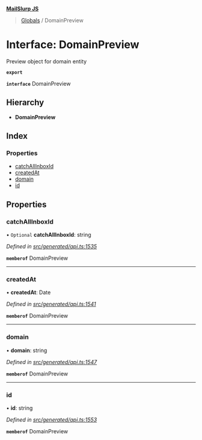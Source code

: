 **[MailSlurp JS](../README.md)**

> [Globals](../README.md) / DomainPreview

# Interface: DomainPreview

Preview object for domain entity

**`export`** 

**`interface`** DomainPreview

## Hierarchy

* **DomainPreview**

## Index

### Properties

* [catchAllInboxId](domainpreview.md#catchallinboxid)
* [createdAt](domainpreview.md#createdat)
* [domain](domainpreview.md#domain)
* [id](domainpreview.md#id)

## Properties

### catchAllInboxId

• `Optional` **catchAllInboxId**: string

*Defined in [src/generated/api.ts:1535](https://github.com/mailslurp/mailslurp-client/blob/05090ce/src/generated/api.ts#L1535)*

**`memberof`** DomainPreview

___

### createdAt

•  **createdAt**: Date

*Defined in [src/generated/api.ts:1541](https://github.com/mailslurp/mailslurp-client/blob/05090ce/src/generated/api.ts#L1541)*

**`memberof`** DomainPreview

___

### domain

•  **domain**: string

*Defined in [src/generated/api.ts:1547](https://github.com/mailslurp/mailslurp-client/blob/05090ce/src/generated/api.ts#L1547)*

**`memberof`** DomainPreview

___

### id

•  **id**: string

*Defined in [src/generated/api.ts:1553](https://github.com/mailslurp/mailslurp-client/blob/05090ce/src/generated/api.ts#L1553)*

**`memberof`** DomainPreview
